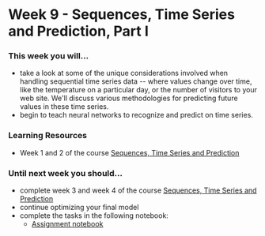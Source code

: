 # Week 9 - Sequences, Time Series and Prediction, Part I

### This week you will...

* take a look at some of the unique considerations involved when handling sequential time series data -- where values change over time, like the temperature on a particular day, or the number of visitors to your web site. We'll discuss various methodologies for predicting future values in these time series.
* begin to teach neural networks to recognize and predict on time series.

### Learning Resources

* Week 1 and 2 of the course [Sequences, Time Series and Prediction](https://www.coursera.org/learn/tensorflow-sequences-time-series-and-prediction)

### Until next week you should...

* complete week 3 and week 4 of the course [Sequences, Time Series and Prediction](https://www.coursera.org/learn/tensorflow-sequences-time-series-and-prediction)
* continue optimizing your final model
* complete the tasks in the following notebook:
  * [Assignment notebook](https://colab.research.google.com/github/opencampus-sh/course-material/blob/main/machine-learning-with-tensorflow/week-08/Assignment_Week8_Time_Series_Forecasting.ipynb)
